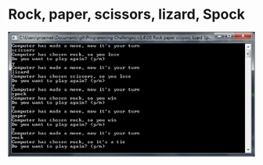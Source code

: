 # Rock, paper, scissors, lizard, Spock

![alt text](https://github.com/proman3419/Programming-Challenges-v1.4/blob/master/Screenshots/06_1.PNG)
